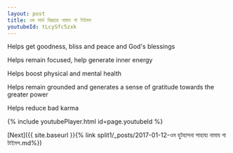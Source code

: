 ```yaml
---
layout: post
title: ওম সার্ভ বিগ্রহায় নামায গা টাইমস
youtubeId: tLcySfc5zxk
---
```

 
 
Helps get goodness, bliss and peace and God's blessings
 
Helps remain focused, help generate inner energy 
 
Helps boost physical and mental health 
 
Helps remain grounded and generates a sense of gratitude towards the greater power 
 
Helps reduce bad karma
 
 
 
 


{% include youtubePlayer.html id=page.youtubeId %}
 
[Next]({{ site.baseurl }}{% link  split1/_posts/2017-01-12-ওম হুটহাসনা সাহায্য নামায গা টাইমস.md%})
 
